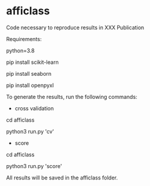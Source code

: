 # afficlass
Code necessary to reproduce results in XXX Publication

Requirements:

python=3.8

pip install scikit-learn

pip install seaborn

pip install openpyxl

To generate the results, run the following commands:

- cross validation

cd afficlass

python3 run.py 'cv'

- score

cd afficlass

python3 run.py 'score'

All results will be saved in the afficlass folder.